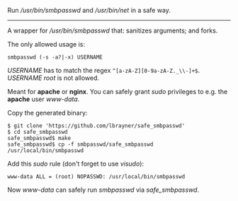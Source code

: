 Run */usr/bin/smbpasswd* and */usr/bin/net* in a safe way.

---
A wrapper for */usr/bin/smbpasswd* that: sanitizes arguments; and forks.

The only allowed usage is:

```
smbpasswd (-s -a?|-x) USERNAME
```

*USERNAME* has to match the regex `^[a-zA-Z][0-9a-zA-Z._\\-]+$`.
*USERNAME* *root* is not allowed.

Meant for **apache** or **nginx**. You can safely grant *sudo* privileges to
e.g. the **apache** user *www-data*.

Copy the generated binary:

```
$ git clone 'https://github.com/lbrayner/safe_smbpasswd'
$ cd safe_smbpasswd
safe_smbpasswd$ make
safe_smbpasswd$ cp -f smbpasswd/safe_smbpasswd /usr/local/bin/smbpasswd
```

Add this *sudo* rule (don't forget to use *visudo*):

```
www-data ALL = (root) NOPASSWD: /usr/local/bin/smbpasswd
```

Now *www-data* can safely run *smbpasswd* via *safe_smbpasswd*.
